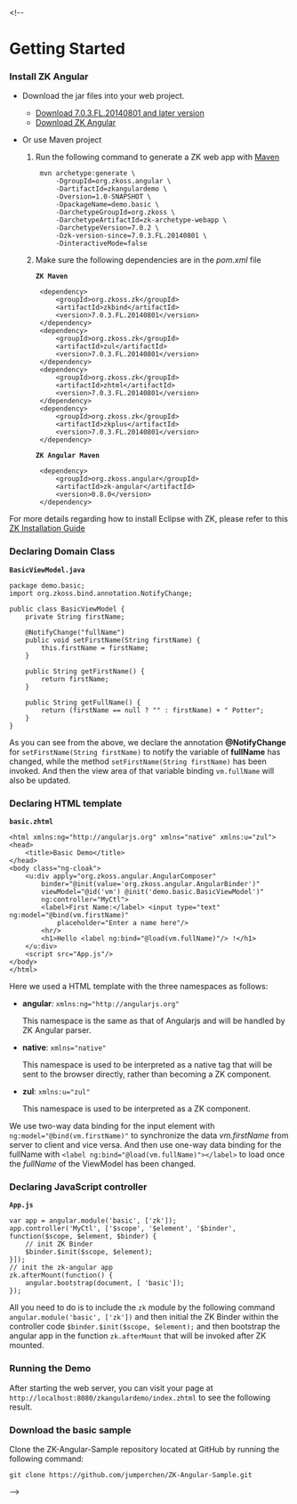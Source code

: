 <markdown><!--

# Getting Started

### Install ZK Angular

* Download the jar files into your web project.
	* <a href="http://www.zkoss.org/download/zk" target="_self">Download 7.0.3.FL.20140801 and later version</a>
	* <a href="https://github.com/zkoss/zk-angular/releases" target="_self">Download ZK Angular</a>

* Or use Maven project

	1. Run the following command to generate a ZK web app with [Maven](http://maven.apache.org/guides/getting-started/maven-in-five-minutes.html)
				
			mvn archetype:generate \
				-DgroupId=org.zkoss.angular \
				-DartifactId=zkangulardemo \
				-Dversion=1.0-SNAPSHOT \
				-DpackageName=demo.basic \
				-DarchetypeGroupId=org.zkoss \
				-DarchetypeArtifactId=zk-archetype-webapp \
				-DarchetypeVersion=7.0.2 \
				-Dzk-version-since=7.0.3.FL.20140801 \
				-DinteractiveMode=false
	
	2. Make sure the following dependencies are in the _pom.xml_ file
	
		__`ZK Maven`__
		
			<dependency>
				<groupId>org.zkoss.zk</groupId>
				<artifactId>zkbind</artifactId>
				<version>7.0.3.FL.20140801</version>
			</dependency>
			<dependency>
				<groupId>org.zkoss.zk</groupId>
				<artifactId>zul</artifactId>
				<version>7.0.3.FL.20140801</version>
			</dependency>
			<dependency>
				<groupId>org.zkoss.zk</groupId>
				<artifactId>zhtml</artifactId>
				<version>7.0.3.FL.20140801</version>
			</dependency>
			<dependency>
				<groupId>org.zkoss.zk</groupId>
				<artifactId>zkplus</artifactId>
				<version>7.0.3.FL.20140801</version>
			</dependency>
	
		__`ZK Angular Maven`__	
				
			<dependency>
				<groupId>org.zkoss.angular</groupId>
				<artifactId>zk-angular</artifactId>
				<version>0.8.0</version>
			</dependency>
	
For more details regarding how to install Eclipse with ZK, please refer to this [ZK Installation Guide](http://books.zkoss.org/wiki/ZK%20Installation%20Guide/Setting%20up%20IDE)

### Declaring Domain Class

__`BasicViewModel.java`__
	
	package demo.basic;
	import org.zkoss.bind.annotation.NotifyChange;
	
	public class BasicViewModel {
		private String firstName;
		
		@NotifyChange("fullName")
		public void setFirstName(String firstName) {
			this.firstName = firstName;
		}
		
		public String getFirstName() {
			return firstName;
		}
		
		public String getFullName() {
			return (firstName == null ? "" : firstName) + " Potter";
		}
	}

As you can see from the above, we declare the annotation __@NotifyChange__ for `setFirstName(String firstName)` to
notify the variable of __fullName__ has changed, while the method `setFirstName(String firstName)` has been invoked.
And then the view area of that variable binding `vm.fullName` will also be updated.
	
### Declaring HTML template

__`basic.zhtml`__

	<html xmlns:ng="http://angularjs.org" xmlns="native" xmlns:u="zul">
	<head>
		<title>Basic Demo</title>
	</head>
	<body class="ng-cloak">
		<u:div apply="org.zkoss.angular.AngularComposer"
			binder="@init(value='org.zkoss.angular.AngularBinder')"
			viewModel="@id('vm') @init('demo.basic.BasicViewModel')"
			ng:controller="MyCtl">
			<label>First Name:</label> <input type="text" ng:model="@bind(vm.firstName)"
				placeholder="Enter a name here"/>
			<hr/>
			<h1>Hello <label ng:bind="@load(vm.fullName)"/> !</h1>
		</u:div>
		<script src="App.js"/>
	</body>
	</html>

Here we used a HTML template with the three namespaces as follows:

* __angular__: `xmlns:ng="http://angularjs.org"`

	This namespace is the same as that of Angularjs and will be handled by ZK Angular parser.
* __native__: `xmlns="native"`

	This namespace is used to be interpreted as a native tag that will be sent to the browser directly, rather than becoming a ZK component.
* __zul__: `xmlns:u="zul"`

	This namespace is used to be interpreted as a ZK component.
	
We use two-way data binding for the input element with `ng:model="@bind(vm.firstName)"` to synchronize the data _vm.firstName_ from server to client and vice versa.
And then use one-way data binding for the fullName with `<label ng:bind="@load(vm.fullName)"></label>` to
load once the _fullName_ of the ViewModel has been changed.
### Declaring JavaScript controller

__`App.js`__

	var app = angular.module('basic', ['zk']);
	app.controller('MyCtl', ['$scope', '$element', '$binder', function($scope, $element, $binder) {
		// init ZK Binder
		$binder.$init($scope, $element);
	}]);
	// init the zk-angular app
	zk.afterMount(function() {
		angular.bootstrap(document, [ 'basic']);
	});
		
All you need to do is to include the `zk` module by the following command `angular.module('basic', ['zk'])`
and then initial the ZK Binder within the controller code `$binder.$init($scope, $element);`
and then bootstrap the angular app in the function `zk.afterMount` that will be invoked after ZK mounted.
### Running the Demo
After starting the web server, you can visit your page at `http://localhost:8080/zkangulardemo/index.zhtml` to see the following result.
<div class="runnable-example" ng-show="doc.sourceItems">
	<div class="runnable-example-file" ng-show="demoActiveTabIndex==$index" ng-repeat="source in doc.sourceItems"
		zk-ng-include="source.path"/>
</div>

### Download the basic sample
Clone the ZK-Angular-Sample repository located at GitHub by running the following command:
	
	git clone https://github.com/jumperchen/ZK-Angular-Sample.git
--></markdown>